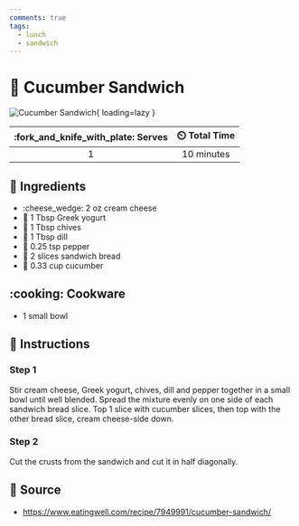```yaml
---
comments: true
tags:
  - lunch
  - sandwich
---
```

# :sandwich: Cucumber Sandwich

![Cucumber Sandwich](../assets/images/cucumber-sandwich.jpg){ loading=lazy }

| :fork_and_knife_with_plate: Serves | :timer_clock: Total Time |
|:----------------------------------:|:-----------------------: |
| 1 | 10 minutes |

## :salt: Ingredients

- :cheese_wedge: 2 oz cream cheese
- :microbe: 1 Tbsp Greek yogurt
- :herb: 1 Tbsp chives
- :herb: 1 Tbsp dill
- :salt: 0.25 tsp pepper
- :bread: 2 slices sandwich bread
- :cucumber: 0.33 cup cucumber

## :cooking: Cookware

- 1 small bowl

## :pencil: Instructions

### Step 1

Stir cream cheese, Greek yogurt, chives, dill and pepper together in a small bowl until well blended. Spread the mixture
evenly on one side of each sandwich bread slice. Top 1 slice with cucumber slices, then top with the other bread slice,
cream cheese-side down.

### Step 2

Cut the crusts from the sandwich and cut it in half diagonally.

## :link: Source

- <https://www.eatingwell.com/recipe/7949991/cucumber-sandwich/>
